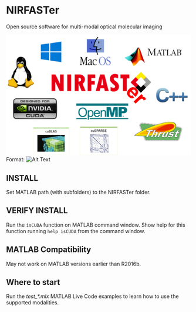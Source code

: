 # NIRFASTer
Open source software for multi-modal optical molecular imaging

![GitHub Logo](toolbox/help/html/NIRFASTer.png )
Format: ![Alt Text](url)


## INSTALL
Set MATLAB path (with subfolders) to the NIRFASTer folder.

## VERIFY INSTALL
Run the `isCUDA` function on MATLAB command window.
Show help for this function running `help isCUDA` from the command window.

## MATLAB Compatibility
May not work on MATLAB versions earlier than R2016b.

## Where to start
Run the *test_\*.mlx* MATLAB Live Code examples to learn how to use the supported modalities.
